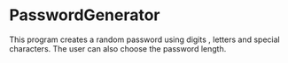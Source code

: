 # PasswordGenerator
This program creates a random password using digits , letters and special characters. The user can also choose the password length.
